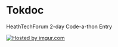 Tokdoc
======

HeathTechForum 2-day Code-a-thon Entry

<a href="http://imgur.com/j9oA925"><img src="http://i.imgur.com/j9oA925.png" title="Hosted by imgur.com"/></a>
